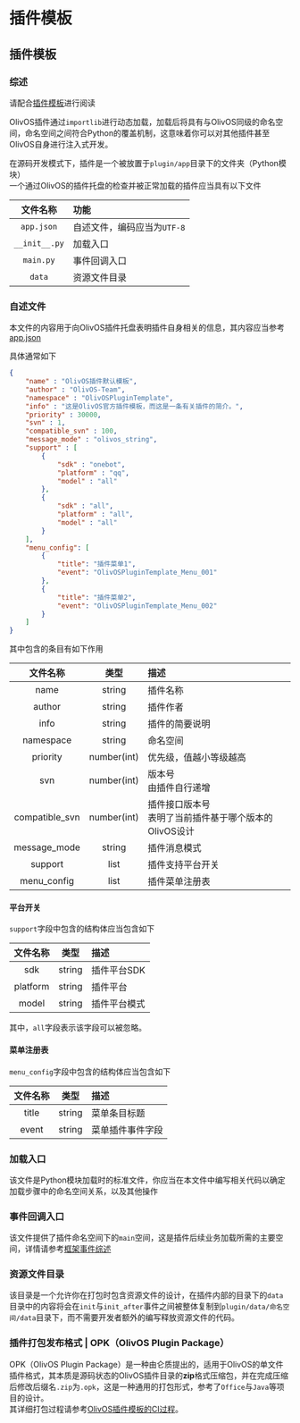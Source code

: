 # 插件模板

## 插件模板

### 综述

请配合[插件模板](https://github.com/OlivOS-Team/OlivOSPluginTemplate)进行阅读

OlivOS插件通过`importlib`进行动态加载，加载后将具有与OlivOS同级的命名空间，命名空间之间符合Python的覆盖机制，这意味着你可以对其他插件甚至OlivOS自身进行注入式开发。

在源码开发模式下，插件是一个被放置于`plugin/app`目录下的文件夹（Python模块）  
一个通过OlivOS的插件托盘的检查并被正常加载的插件应当具有以下文件

| 文件名称 | 功能 |
|:--:|:---|
| `app.json` | 自述文件，编码应当为`UTF-8` |
| `__init__.py` | 加载入口 |
| `main.py` | 事件回调入口 |
| `data` | 资源文件目录 |

### 自述文件

本文件的内容用于向OlivOS插件托盘表明插件自身相关的信息，其内容应当参考[app.json](https://github.com/OlivOS-Team/OlivOSPluginTemplate/blob/main/OlivOSPluginTemplate/app.json)

具体通常如下

```json
{
    "name" : "OlivOS插件默认模板",
    "author" : "OlivOS-Team",
    "namespace" : "OlivOSPluginTemplate",
    "info" : "这是OlivOS官方插件模板，而这是一条有关插件的简介。",
    "priority" : 30000,
    "svn" : 1,
    "compatible_svn" : 100,
    "message_mode" : "olivos_string",
    "support" : [
        {
            "sdk" : "onebot",
            "platform" : "qq",
            "model" : "all"
        },
        {
            "sdk" : "all",
            "platform" : "all",
            "model" : "all"
        }
    ],
    "menu_config": [
        {
            "title": "插件菜单1",
            "event": "OlivOSPluginTemplate_Menu_001"
        },
        {
            "title": "插件菜单2",
            "event": "OlivOSPluginTemplate_Menu_002"
        }
    ]
}
```

其中包含的条目有如下作用

| 文件名称 | 类型 | 描述 |
|:--:|:--:|:---|
| name | string | 插件名称 |
| author | string | 插件作者 |
| info | string | 插件的简要说明 |
| namespace | string | 命名空间 |
| priority | number(int) | 优先级，值越小等级越高 |
| svn | number(int) | 版本号<br/>由插件自行递增 |
| compatible_svn | number(int) | 插件接口版本号<br/>表明了当前插件基于哪个版本的OlivOS设计 |
| message_mode | string | 插件消息模式 |
| support | list | 插件支持平台开关 |
| menu_config | list | 插件菜单注册表 |

#### 平台开关
`support`字段中包含的结构体应当包含如下  

| 文件名称 | 类型 | 描述 |
|:--:|:--:|:---|
| sdk | string | 插件平台SDK |
| platform | string | 插件平台 |
| model | string | 插件平台模式 |

其中，`all`字段表示该字段可以被忽略。  

#### 菜单注册表
`menu_config`字段中包含的结构体应当包含如下  

| 文件名称 | 类型 | 描述 |
|:--:|:--:|:---|
| title | string | 菜单条目标题 |
| event | string | 菜单插件事件字段 |


### 加载入口

该文件是Python模块加载时的标准文件，你应当在本文件中编写相关代码以确定加载步骤中的命名空间关系，以及其他操作


### 事件回调入口

该文件提供了插件命名空间下的`main`空间，这是插件后续业务加载所需的主要空间，详情请参考[框架事件综述](/OlivOS_DevDoc_Event)

### 资源文件目录

该目录是一个允许你在打包时包含资源文件的设计，在插件内部的目录下的`data`目录中的内容将会在`init`与`init_after`事件之间被整体复制到`plugin/data/命名空间/data`目录下，而不需要开发者额外的编写释放资源文件的代码。

### 插件打包发布格式 | OPK（OlivOS Plugin Package）

OPK（OlivOS Plugin Package）是一种由仑质提出的，适用于OlivOS的单文件插件格式，其本质是源码状态的OlivOS插件目录的**zip**格式压缩包，并在完成压缩后修改后缀名`.zip`为`.opk`，这是一种通用的打包形式，参考了`Office`与`Java`等项目的设计。  
其详细打包过程请参考[OlivOS插件模板的CI过程](https://github.com/OlivOS-Team/OlivOSPluginTemplate/blob/main/.github/workflows/ci.yml)。


